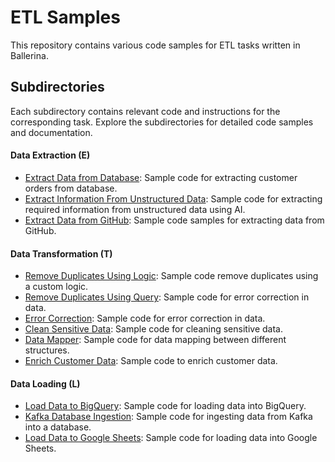 # ETL Samples
This repository contains various code samples for ETL tasks written in Ballerina.

## Subdirectories
Each subdirectory contains relevant code and instructions for the corresponding task. Explore the subdirectories for detailed code samples and documentation.

#### Data Extraction (E)
- [Extract Data from Database](extract-data-from-database): Sample code for extracting customer orders from database.
- [Extract Information From Unstructured Data](extract-information-from-unstructured-data): Sample code for extracting required information from unstructured data using AI.
- [Extract Data from GitHub](extract-data-from-github): Sample code samples for extracting data from GitHub.

#### Data Transformation (T)
- [Remove Duplicates Using Logic](remove-duplicates-using-logic): Sample code remove duplicates using a custom logic.
- [Remove Duplicates Using Query](remove-duplicates-using-query): Sample code for error correction in data.
- [Error Correction](error-correction): Sample code for error correction in data.
- [Clean Sensitive Data](clean-sensitive-data): Sample code for cleaning sensitive data.
- [Data Mapper](data-mapper): Sample code for data mapping between different structures.
- [Enrich Customer Data](enrich-customer-data): Sample code to enrich customer data.

#### Data Loading (L)
- [Load Data to BigQuery](load-data-to-bigquery): Sample code for loading data into BigQuery.
- [Kafka Database Ingestion](kafka-db-ingestion): Sample code for ingesting data from Kafka into a database.
- [Load Data to Google Sheets](load-data-to-gsheet): Sample code for loading data into Google Sheets.
